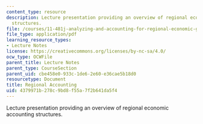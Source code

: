 ```yaml
---
content_type: resource
description: Lecture presentation providing an overview of regional economic accounting
  structures.
file: /courses/11-481j-analyzing-and-accounting-for-regional-economic-growth-spring-2009/4379971b278c9bd8f55a7f2b641da5f4_MIT11_481Js09_lec14.pdf
file_type: application/pdf
learning_resource_types:
- Lecture Notes
license: https://creativecommons.org/licenses/by-nc-sa/4.0/
ocw_type: OCWFile
parent_title: Lecture Notes
parent_type: CourseSection
parent_uid: cbe458e0-933c-1de6-2e60-e36cae5b18d0
resourcetype: Document
title: Regional Accounting
uid: 4379971b-278c-9bd8-f55a-7f2b641da5f4
---
```

Lecture presentation providing an overview of regional economic accounting structures.